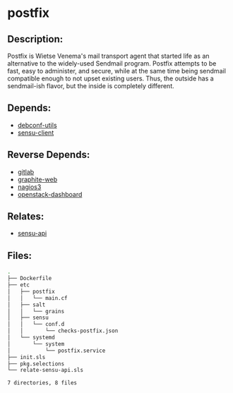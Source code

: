 # postfix

## Description:

Postfix is Wietse Venema's mail transport agent that started life as an alternative to the widely-used Sendmail program.  Postfix attempts to be fast, easy to administer, and secure, while at the same time being sendmail compatible enough to not upset existing users. Thus, the outside has a sendmail-ish flavor, but the inside is completely different.

## Depends:

  -  [debconf-utils](/salt/debconf-utils)
  -  [sensu-client](/salt/sensu-client)

## Reverse Depends:

  -  [gitlab](/salt/gitlab)
  -  [graphite-web](/salt/graphite-web)
  -  [nagios3](/salt/nagios3)
  -  [openstack-dashboard](/salt/openstack-dashboard)

## Relates:

  -  [sensu-api](/salt/sensu-api)

## Files:

```bash
.
├── Dockerfile
├── etc
│   ├── postfix
│   │   └── main.cf
│   ├── salt
│   │   └── grains
│   ├── sensu
│   │   └── conf.d
│   │       └── checks-postfix.json
│   └── systemd
│       └── system
│           └── postfix.service
├── init.sls
├── pkg.selections
└── relate-sensu-api.sls

7 directories, 8 files
```
